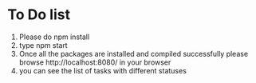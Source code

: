 # To Do list
1. Please do npm install 
2. type npm start
3. Once all the packages are installed and compiled successfully please browse http://localhost:8080/ in your browser
4. you can see the list of tasks with different statuses
